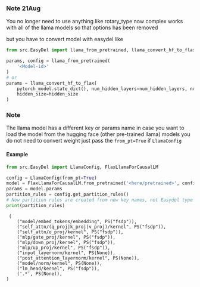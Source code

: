 ### Note 21Aug

You no longer need to use anything like rotary_type now complex works with all of the llama models so that options has
been removed

but you have to convert model with easydel like

```python
from src.EasyDel import llama_from_pretrained, llama_convert_hf_to_flax

params, config = llama_from_pretrained(
    '<Model-id>'
)
# or
params = llama_convert_hf_to_flax(
    pytorch_model.state_dict(), num_hidden_layers=num_hidden_layers, num_attention_heads=num_attention_heads,
    hidden_size=hidden_size
)
```

### Note

The llama model has a different key or params name in case you want to load the model from the hugging face
(other pre-trained llama) models you do not need to convert weight just pass the `from_pt=True` if `LlamaConfig`

#### Example

```python
from src.EasyDel import LlamaConfig, FlaxLlamaForCausalLM

config = LlamaConfig(from_pt=True)
model = FlaxLlamaForCausalLM.from_pretrained('<here/pretrained>', config=config)
params = model.params
partition_rules = config.get_partition_rules()
# Now partition rules are created from new key names, not Easydel type
print(partition_rules)
```

```text
 (
    ("model/embed_tokens/embedding", PS("fsdp")),
    ("self_attn/(q_proj|k_proj|v_proj)/kernel", PS("fsdp")),
    ("self_attn/o_proj/kernel", PS("fsdp")),
    ("mlp/gate_proj/kernel", PS("fsdp")),
    ("mlp/down_proj/kernel", PS("fsdp")),
    ("mlp/up_proj/kernel", PS("fsdp")),
    ("input_layernorm/kernel", PS(None)),
    ("post_attention_layernorm/kernel", PS(None)),
    ("model/norm/kernel", PS(None)),
    ("lm_head/kernel", PS("fsdp")),
    ('.*', PS(None)),
)
```